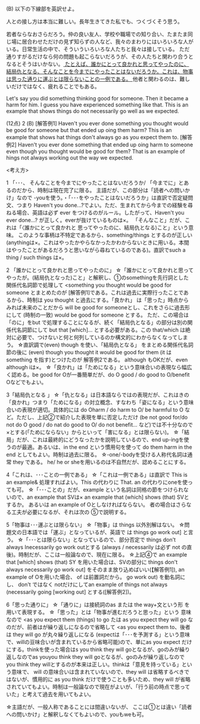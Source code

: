 (B) 以下の下線部を英訳せよ。

人との接し方は本当に難しい。長年生きてきた私でも、つくづくそう思う。

若者ならなおさらだろう。仲の良い友人、学校や職場での知り合い、たまたま同じ場に居合わせただけの見ず知らずの人など、我々のまわりにはいろいろな人がいる。日常生活の中で、そういういろいろな人たちと我々は接している。 ただ通りすがるだけなら何の問題も起こらないだろうが、その人たちと関わり合うとなるとそうはいかない。<u> たとえば、誰かにとって良かれと思ってやったのに、結局仇となる、そんなことを今までにやったことはないだろうか。これは、物事は思った通りに運ぶとは限らないことの一例である。 </u> 他者と関わるのは、難しいだけではなく、疲れることでもある。

Let's say you did something thinking good for someone. Then it became a harm for him. I guess you have experienced something like that. This is  an example that shows things do not necessarily go well as we expected.

(12点) 2 (B) 
[解答例1] Haven't you ever done something you thought would be good for someone but that ended up oing them harm? This is an example that shows hat things don't always go as you expect them to. 
[解答例2] Haven't you ever done something that ended up oing harm to someone even though you thought would be good for them? That is an example of hings not always working out the way we expected. 

<考え方> 

1 「･･･、 そんなことを今までにやったことはないだろうか/ 「今までに」とあるのだから、時制は現在完了に限る。 主語だが、この部分は「読者への問いかけ」なので -youを使う。・「･･･をやったことはないだろうか」は直訳で否定疑問文、つまり Haven't you done...?でよい。ただ、生まれてから今までの経験を尋ねる場合、英語は必ず ever をつけるのがルール。したがって、Haven't you ever done...? が正しく。everが抜けているものは×。 「そんなこと」だが、これは「〈誰かにとって良かれと 思ってやったのに、結局仇となる)こと」という意味。 このような事柄は不特定であるから、something/things とするのが正しい (anythingは×。これはやったかやらなかったかわからないときに用いる。本間はやったことがあるだろうと思いながら尋ねているのである)。直訳でsuch a thing / such things は×。

2 「誰かにとって良かれと思ってやったのに」 ☆「誰かにとって良かれと思ってやったが。(結局仇となった)こと」と解釈し、①のsomethingを先行詞とした関係代名詞節で処理して <something you thought would be good for someone とまとめたのが [解答例1]である。これは過去に実際行ったことであるから、時制は you thought と過去にする。「良かれ」 は「思った」時点からみれば未来のことだから will be good for someoneとし、これをさらに過去形にして (時制の一致) would be good for someone とする。 ただ、この場合は「のに」をbut で処理することになるが、続く「結局仇となる」の部分は別の関係代名詞節にして but that [which]... とする必要がある。この that/which は絶対に必要で、つけないと何と何列しているのか構文的にわからなくなってしまう。 ☆直訳調で(even) though を使い、「結局仇となる」 をまとめる関係代名詞節の後に (even) though you thought it would be good for them (it は something を指す)とつけたのが 解答例2である。 although もOKだが、even although iは×。 ☆「良かれ」は「ためになる」という意味合いの表現なら幅広く認める。be good for Oが一番簡単だが、do O good / do good to O/benefit Oなどでもよい。

3「結局仇となる 」 ☆「仇となる」は日本語ならではの表現だが、これはきの「良かれ」つまり「ためになる」の対立概念、すなわち「姿になる」という意味合いの表現が適切。具体的には do Oharm / do harm to O/ be harmful to O など。ただし、上記②で紹介した表現を単に否定しただけ (be not good for/do not do O good / do nat do good to O/ do not benefit... など)では不十分なので×とする(「ためにならない」からといって「害になる」とは限らない)。 ☆「結局」だが、これは最終的にどうなったかを説明しているので、end up-ingを使うのが最適。あるいは、in the end という慣用句を使って do them harm in the end としてもよい。時制は過去に限る。 ☆-one/-bodyを受ける人称代名詞は通常 they である。 he/ he or sheを用いるのは不自然だが、認めることにする。

4「これは、･･･ことの一例である」 ☆「これは一例である」は直訳で This is an example& 処理すればよい。This の代わりに That. an の代わりにoneを使っても可。 ☆「･･･ことの」だが、example という名詞は同格の節をつけられないので、an example that SVは× an example that (which] shows (that) SVとするか。 あるいは an example of Oとしなければならない。 者の場合はさらなる工夫が必要になるが、それは次の ⑤で説明する。 

5「物事は･･･運ぶとは限らない」 ☆「物事」は things 以外別解はない。 ☆問題文の日本語では「運ぶ」となっているが、英語で は things go work out] と言う。 ☆「･･･とは限らない」となっているので、部分否定で things don't always Inecessarily go work outとする (always / necessarily は必ず not の直後)。時制だが、ここは一般論なので、現在に限る。 ☆上記④で an example that [which] shows (that) SY を用いた場合は、SVの部分に things don't always necessarily go work out] をそのまま放り込めばいい(【解答例1]), an example of Oを用いた場合、 of は前置詞だから。 go work out) を動名詞にし、 don't ではなく notだけにしてan example of things not always (necessarily going [working out] とする([解答例2])。 


6「思った通りに」 ☆「通りに」は接続詞のas または the way+文という形 を用いて表現する。 ☆「思った」とは「物事が進むだろうと思った」という 意味なので <as you expect them (things) to go たは as you expect they will go なのだが、前者はが繰り返しになるので省略して <as you expect them to、後者は they will go が丸々繰り返しになる (expectは「･･･を予測する」という意味で、willの豆味合いが含まれているから省略可能)ので、単にas you expect だけにする。thinkを使った場合はs you think they will goとなるが、goのみが繰り返しなのでas youyou think they will goとなるが、goのみが繰り返しなので <as> you think they willとするのが本来は正しい。thinkは「意見を持っている」という意味で、 will の意味合いは含まれていないので、they will は省略するべきではないが、慣用的に as you think だけで使うことも多いため、they will が省略されていてもよい。時制は一般論なので現在がよいが、「行う前の時点で思っていた」と考えて過去を用いてもよい。

☆主語だが、一般人称であることには間違いないが、 ここは①とは違い「読者への問いかけ」と解釈しなくてもよいので、youもweも可。